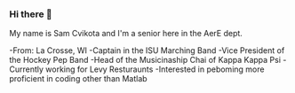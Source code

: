 ### Hi there 👋
My name is Sam Cvikota and I'm a senior here in the AerE dept.

-From: La Crosse, WI
-Captain in the ISU Marching Band
-Vice President of the Hockey Pep Band
-Head of the Musicinaship Chai of Kappa Kappa Psi
-Currently working for Levy Resturaunts
-Interested in peboming more proficient in coding other than Matlab
